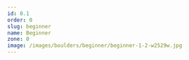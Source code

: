```yaml
---
id: 0.1
order: 0
slug: beginner
name: Beginner
zone: 0
image: /images/boulders/beginner/beginner-1-2-w2529w.jpg
---
```

